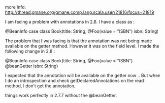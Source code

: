 more info:
http://thread.gmane.org/gmane.comp.lang.scala.user/21816/focus=21819


I am facing a problem with annotations in 2.8. I have a class as :

@BeanInfo case class Book(title: String, @Foo(value = "ISBN") isbn: String)

The problem that I was facing is that the annotation was not being made 
available on the getter method. However it was on the field level. 
I made the following change in 2.8 :

@BeanInfo case class Book(title: String, 
  @Foo(value = "ISBN") @beanGetter isbn: String)

I expected that the annotation will be available on the getter now .. 
But when I do an introspection and check getDeclaredAnnotations on the read 
method, I don't get the annotation.

things work perfectly in 2.7.7 without the @beanGetter. 
